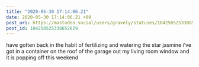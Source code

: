 ```yaml
---
title: "2020-05-30 17:14:06.21"
date: 2020-05-30 17:14:06.21 +00
post_uri: https://mastodon.social/users/gravely/statuses/104258525338652629
post_id: 104258525338652629
---
```

have gotten back in the habit of fertilizing and watering the star jasmine i’ve got in a container on the roof of the garage out my living room window and it is popping off this weekend


